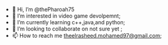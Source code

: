 - 👋 Hi, I’m @thePharoah75
- 👀 I’m interested in video game devolpemnt;
- 🌱 I’m currently learning c++,java,and python;
- 💞️ I’m looking to collaborate on not sure yet ;
- 📫 How to reach me theelrasheed.mohamed97@gmail.com;

<!---
thePharoah75/thePharoah75 is a ✨ special ✨ repository because its `README.md` (this file) appears on your GitHub profile.
You can click the Preview link to take a look at your changes.
--->
